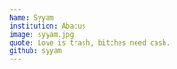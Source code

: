 ```yaml
---
Name: Syyam
institution: Abacus
image: syyam.jpg
quote: Love is trash, bitches need cash.
github: syyam
---
```

